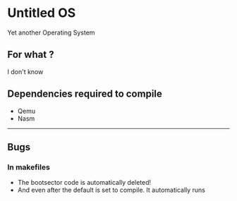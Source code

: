 # Untitled OS
Yet another Operating System

## For what ?
I don't know

## Dependencies required to compile
- Qemu
- Nasm

<hr>

## Bugs
### In makefiles
- The bootsector code is automatically deleted!
- And even after the default is set to compile. It automatically runs